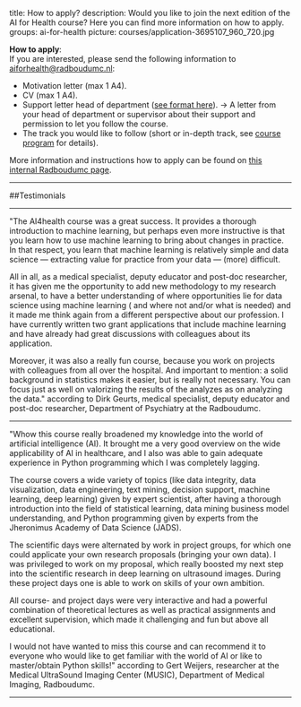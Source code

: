 title: How to apply?
description: Would you like to join the next edition of the AI for Health course? Here you can find more information on how to apply.
groups: ai-for-health
picture: courses/application-3695107_960_720.jpg


**How to apply**:<br>
If you are interested, please send the following information to aiforhealth@radboudumc.nl:

- Motivation letter (max 1 A4).
- CV (max 1 A4).
- Support letter head of department ([see format here](https://drive.google.com/file/d/15oanC6ADJR_8RQ4lKVHlwIUgl4zIy4f2/view?usp=sharing)). &rarr; A letter from your head of department or supervisor about their support and permission to let you follow the course.
- The track you would like to follow (short or in-depth track, see [course program](https://www.ai-for-health.nl/courses/course-program/) for details).

More information and instructions how to apply can be found on [this internal Radboudumc page](https://www.radboudumc.nl/en/intranet/information-for-researchers/news-events-and-more/projects/radboudaiforhealth/cursus-ai-voor-medewerkers). 

***

##Testimonials

***

"The AI4health course was a great success. It provides a thorough introduction to machine learning, but perhaps even more instructive is that you learn how to use machine learning to bring about changes in practice. In that respect, you learn that machine learning is relatively simple and data science — extracting value for practice from your data — (more) difficult. 

All in all, as a medical specialist, deputy educator and post-doc researcher, it has given me the opportunity to add new methodology to my research arsenal, to have a better understanding of where opportunities lie for data science using machine learning ( and where not and/or what is needed) and it made me think again from a different perspective about our profession. I have currently written two grant applications that include machine learning and have already had great discussions with colleagues about its application.
 
Moreover, it was also a really fun course, because you work on projects with colleagues from all over the hospital. And important to mention: a solid background in statistics makes it easier, but is really not necessary. You can focus just as well on valorizing the results of the analyzes as on analyzing the data." according to Dirk Geurts, medical specialist, deputy educator and post-doc researcher, Department of Psychiatry at the Radboudumc.

***

"Whow this course really broadened my knowledge into the world of artificial intelligence (AI). It brought me a very good overview on the wide applicability of AI in healthcare, and I also was able to gain adequate experience in Python programming which I was completely lagging.

The course covers a wide variety of topics (like data integrity, data visualization, data engineering, text mining, decision support, machine learning, deep learning) given by expert scientist, after having a thorough introduction into the field of statistical learning, data mining business model understanding, and Python programming given by experts from the Jheronimus Academy of Data Science (JADS). 

The scientific days were alternated by work in project groups, for which one could applicate your own research proposals (bringing your own data). I was privileged to work on my proposal, which really boosted my next step into the scientific research in deep learning on ultrasound images. During these project days one is able to work on skills of your own ambition.

All course- and project days were very interactive and had a powerful combination of theoretical lectures as well as practical assignments and excellent supervision, which made it challenging and fun but above all educational.

I would not have wanted to miss this course and can recommend it to everyone who would like to get familiar with the world of AI or like to master/obtain Python skills!" according to Gert Weijers, researcher at the Medical UltraSound Imaging Center (MUSIC), Department of Medical Imaging, Radboudumc.

***
